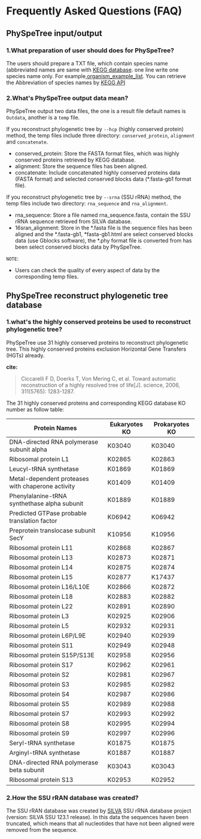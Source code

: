 # Frequently Asked Questions (FAQ)


## PhySpeTree input/output


### 1.What preparation of user should does for PhySpeTree?

The users should prepare a TXT file, which contain species name (abbreviated names are same with [KEGG database](http://www.genome.jp/kegg/catalog/org_list.html).
one line write one species name only. For example,[organism_example_list](https://gitlab.com/xiaoxiaoyang/physpetools/raw/master/examples/organism_example_list.txt).
You can retrieve the Abbreviation of species names by [KEGG API](http://rest.kegg.jp/list/organism)


### 2.What's PhySpeTree output data mean?

PhySpeTree output two data files, the one is a result file default names is `Outdata`, another is a `temp` file.

If you reconstruct phylogenetic tree by `--hcp` (highly conserved protein) method, the temp files include three directory: `conserved_protein`, `alignment` and `concatenate`.

  * conserved_protein: Store the FASTA format files, which was highly conserved proteins retrieved by KEGG database.
  * alignment: Store the sequence files has been aligned.
  * concatenate: Include concatenated highly conserved proteins data (FASTA format) and selected conserved blocks data (\*.fasta-gb1 format file).

If you reconstruct phylogenetic tree by `--srna` (SSU rRNA) method, the temp files include two directory: `rna_sequence` and `rna_alignment`.

  * rna_sequence: Store a file named rna_sequence.fasta, contain the SSU rRNA sequence retrieved from SILVA database.
  * 16sran_alignment: Store in the *.fasta file is the sequence files has been aligned and the *.fasta-gb1, *fasta-gb1.html are select conserved blocks data (use Gblocks software),
  the *.phy format file is converted from has been select conserved blocks data by PhySpeTree.

`NOTE`:

* Users can check the quality of every aspect of data by the corresponding temp files.


## PhySpeTree reconstruct phylogenetic tree database

### 1.what's the highly conserved proteins be used to reconstruct phylogenetic tree?

PhySpeTree use 31 highly conserved proteins to reconstruct phylogenetic tree. This highly conserved proteins exclusion Horizontal Gene Transfers (HGTs) already.

**cite:**

> Ciccarelli F D, Doerks T, Von Mering C, et al. Toward automatic reconstruction of a highly resolved tree of life[J]. science, 2006, 311(5765): 1283-1287.

The 31 highly conserved proteins and corresponding KEGG database KO number as follow table:



Protein Names                                       |  Eukaryotes KO     |Prokaryotes KO
--------------------------------------------------- | ------------------ | ---------------
DNA-directed RNA polymerase subunit alpha           |   K03040           |   K03040
Ribosomal protein L1                                |   K02865           |   K02863
Leucyl-tRNA synthetase                              |   K01869           |   K01869
Metal-dependent proteases with chaperone activity   |   K01409           |   K01409
Phenylalanine-tRNA synthethase alpha subunit        |   K01889           |   K01889
Predicted GTPase probable translation factor        |   K06942           |   K06942
Preprotein translocase subunit SecY                 |   K10956           |   K10956
Ribosomal protein L11                               |   K02868           |   K02867
Ribosomal protein L13                               |   K02873           |   K02871
Ribosomal protein L14                               |   K02875           |   K02874
Ribosomal protein L15                               |   K02877           |   K17437
Ribosomal protein L16/L10E                          |   K02866           |   K02872
Ribosomal protein L18                               |   K02883           |   K02882
Ribosomal protein L22                               |   K02891           |   K02890
Ribosomal protein L3                                |   K02925           |   K02906
Ribosomal protein L5                                |   K02932           |   K02931
Ribosomal protein L6P/L9E                           |   K02940           |   K02939
Ribosomal protein S11                               |   K02949           |   K02948
Ribosomal protein S15P/S13E                         |   K02958           |   K02956
Ribosomal protein S17                               |   K02962           |   K02961
Ribosomal protein S2                                |   K02981           |   K02967
Ribosomal protein S3                                |   K02985           |   K02982
Ribosomal protein S4                                |   K02987           |   K02986
Ribosomal protein S5                                |   K02989           |   K02988
Ribosomal protein S7                                |   K02993           |   K02992
Ribosomal protein S8                                |   K02995           |   K02994
Ribosomal protein S9                                |   K02997           |   K02996
Seryl-tRNA synthetase                               |   K01875           |   K01875
Arginyl-tRNA synthetase                             |   K01887           |   K01887
DNA-directed RNA polymerase beta subunit            |   K03043           |   K03043
Ribosomal protein S13                               |   K02953           |   K02952




### 2.How the SSU rRAN database was created?

The SSU rRAN database was created by [SILVA](<https://www.arb-silva.de/>) SSU rRNA database project (version: SILVA SSU 123.1 release).
In this data the sequences haven been truncated, which means that all nucleotides that have not been aligned were removed from the sequence.

